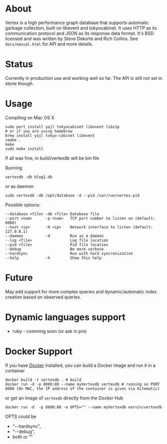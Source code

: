 # About

Vertex is a high performance graph database that supports automatic garbage collection, built on libevent and tokyocabinet. It uses HTTP as its communication protocol and JSON as its response data format. It's BSD licensed and was written by Steve Dekorte and Rich Collins. 
See `docs/manual.html` for API and more details.

# Status

Currently in production use and working well so far. The API is still not set in stone though. 

# Usage
Compiling on Mac OS X

    sudo port install yajl tokyocabinet libevent libzip
    # or if you are using homebrew
    brew install yajl tokyo-cabinet libevent
    cmake .
    make
    sudo make install

If all was fine, in build/vertexdb will be bin file

Running

    vertexdb -db blog1.db
    
or as daemon

    sudo vertexdb -db /opt/database -d --pid /var/run/vertex.pid

Possible options:

    --database <file> -db <file> Database file
    --port <num>      -p <num>   TCP port number to listen on (default: 8080)
    --host <ip>       -H <ip>    Network interface to listen (default: 127.0.0.1)
    --daemon          -d         Run as a daemon
    --log <file>                 Log file location
    --pid <file>                 Pid file location
    --debug                      Be more verbose
    --hardsync                   Run with hard syncronization
    --help            -h         Show this help

# Future

May add support for more complex queries and dynamic/automatic index creation based on observed queries.

# Dynamic languages support

* ruby - comming soon (or ask in pm)


# Docker Support

If you have [Docker](https://www.docker.com/) installed, you can build a Docker image and run it in a container 

```
docker build -t vertexdb . # build
docker run -d -p 8080:80 --name myVertexdb vertexdb # running on PORT 8080 (On MAC, the IP address of the container is given via Kitematic)
```

or get an image of `vertexdb` directly from the Docker Hub

```
docker run -d  -p 8080:80 -e OPTS="" --name myVertexdb earvin/vertexdb 
```

OPTS could be 

- "--hardsync", 
- "--debug",
- both or ""
